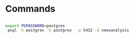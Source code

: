 # Commands

## 

```bash
export PGPASSWORD=postgres
 psql -h postgres -U postgres  -p 5432 -d newsanalysis
```